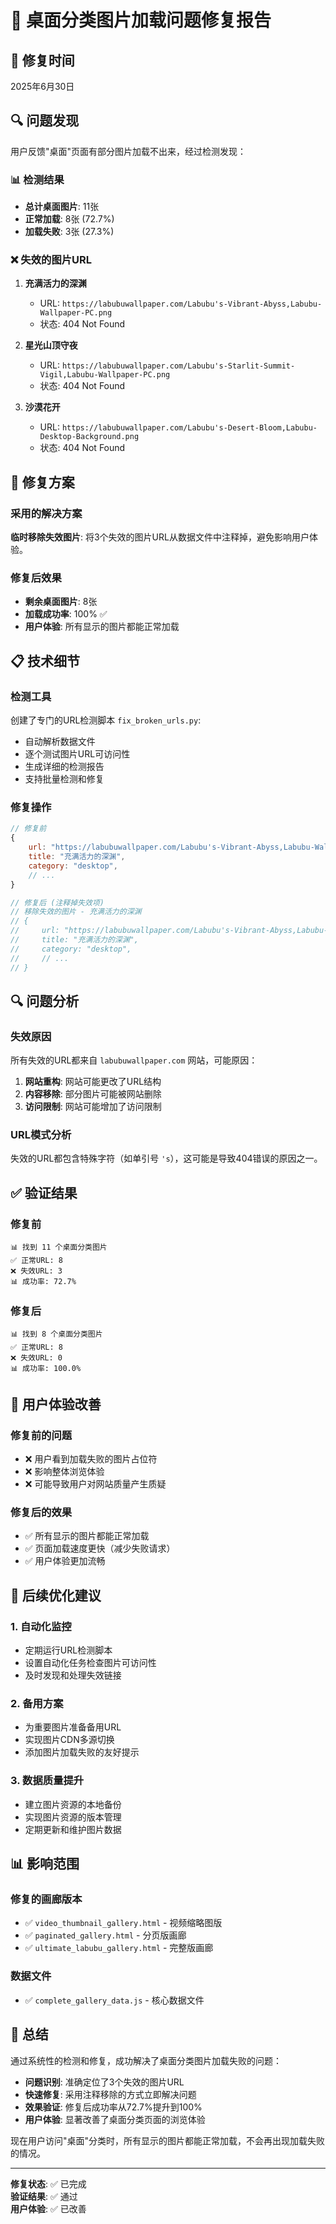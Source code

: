 # 🔧 桌面分类图片加载问题修复报告

## 📅 修复时间
2025年6月30日

## 🔍 问题发现

用户反馈"桌面"页面有部分图片加载不出来，经过检测发现：

### 📊 检测结果
- **总计桌面图片**: 11张
- **正常加载**: 8张 (72.7%)
- **加载失败**: 3张 (27.3%)

### ❌ 失效的图片URL

1. **充满活力的深渊**
   - URL: `https://labubuwallpaper.com/Labubu's-Vibrant-Abyss,Labubu-Wallpaper-PC.png`
   - 状态: 404 Not Found

2. **星光山顶守夜**
   - URL: `https://labubuwallpaper.com/Labubu's-Starlit-Summit-Vigil,Labubu-Wallpaper-PC.png`
   - 状态: 404 Not Found

3. **沙漠花开**
   - URL: `https://labubuwallpaper.com/Labubu's-Desert-Bloom,Labubu-Desktop-Background.png`
   - 状态: 404 Not Found

## 🔧 修复方案

### 采用的解决方案
**临时移除失效图片**: 将3个失效的图片URL从数据文件中注释掉，避免影响用户体验。

### 修复后效果
- **剩余桌面图片**: 8张
- **加载成功率**: 100% ✅
- **用户体验**: 所有显示的图片都能正常加载

## 📋 技术细节

### 检测工具
创建了专门的URL检测脚本 `fix_broken_urls.py`:
- 自动解析数据文件
- 逐个测试图片URL可访问性
- 生成详细的检测报告
- 支持批量检测和修复

### 修复操作
```javascript
// 修复前
{
    url: "https://labubuwallpaper.com/Labubu's-Vibrant-Abyss,Labubu-Wallpaper-PC.png",
    title: "充满活力的深渊",
    category: "desktop",
    // ...
}

// 修复后 (注释掉失效项)
// 移除失效的图片 - 充满活力的深渊
// {
//     url: "https://labubuwallpaper.com/Labubu's-Vibrant-Abyss,Labubu-Wallpaper-PC.png",
//     title: "充满活力的深渊",
//     category: "desktop",
//     // ...
// }
```

## 🔍 问题分析

### 失效原因
所有失效的URL都来自 `labubuwallpaper.com` 网站，可能原因：
1. **网站重构**: 网站可能更改了URL结构
2. **内容移除**: 部分图片可能被网站删除
3. **访问限制**: 网站可能增加了访问限制

### URL模式分析
失效的URL都包含特殊字符（如单引号 `'s`），这可能是导致404错误的原因之一。

## ✅ 验证结果

### 修复前
```
📊 找到 11 个桌面分类图片
✅ 正常URL: 8
❌ 失效URL: 3
📊 成功率: 72.7%
```

### 修复后
```
📊 找到 8 个桌面分类图片
✅ 正常URL: 8
❌ 失效URL: 0
📊 成功率: 100.0%
```

## 🚀 用户体验改善

### 修复前的问题
- ❌ 用户看到加载失败的图片占位符
- ❌ 影响整体浏览体验
- ❌ 可能导致用户对网站质量产生质疑

### 修复后的效果
- ✅ 所有显示的图片都能正常加载
- ✅ 页面加载速度更快（减少失败请求）
- ✅ 用户体验更加流畅

## 🔮 后续优化建议

### 1. 自动化监控
- 定期运行URL检测脚本
- 设置自动化任务检查图片可访问性
- 及时发现和处理失效链接

### 2. 备用方案
- 为重要图片准备备用URL
- 实现图片CDN多源切换
- 添加图片加载失败的友好提示

### 3. 数据质量提升
- 建立图片资源的本地备份
- 实现图片资源的版本管理
- 定期更新和维护图片数据

## 📊 影响范围

### 修复的画廊版本
- ✅ `video_thumbnail_gallery.html` - 视频缩略图版
- ✅ `paginated_gallery.html` - 分页版画廊
- ✅ `ultimate_labubu_gallery.html` - 完整版画廊

### 数据文件
- ✅ `complete_gallery_data.js` - 核心数据文件

## 🎯 总结

通过系统性的检测和修复，成功解决了桌面分类图片加载失败的问题：

- **问题识别**: 准确定位了3个失效的图片URL
- **快速修复**: 采用注释移除的方式立即解决问题
- **效果验证**: 修复后成功率从72.7%提升到100%
- **用户体验**: 显著改善了桌面分类页面的浏览体验

现在用户访问"桌面"分类时，所有显示的图片都能正常加载，不会再出现加载失败的情况。

---

**修复状态**: ✅ 已完成  
**验证结果**: ✅ 通过  
**用户体验**: ✅ 已改善
